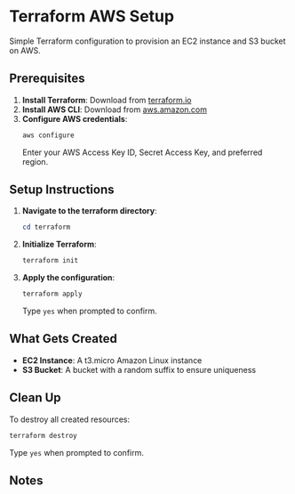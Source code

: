 # Terraform AWS Setup

Simple Terraform configuration to provision an EC2 instance and S3 bucket on AWS.

## Prerequisites

1. **Install Terraform**: Download from [terraform.io](https://www.terraform.io/downloads.html)
2. **Install AWS CLI**: Download from [aws.amazon.com](https://aws.amazon.com/cli/)
3. **Configure AWS credentials**:
   ```powershell
   aws configure
   ```
   Enter your AWS Access Key ID, Secret Access Key, and preferred region.

## Setup Instructions

1. **Navigate to the terraform directory**:
   ```powershell
   cd terraform
   ```

2. **Initialize Terraform**:
   ```powershell
   terraform init
   ```

3. **Apply the configuration**:
   ```powershell
   terraform apply
   ```
   Type `yes` when prompted to confirm.

## What Gets Created

- **EC2 Instance**: A t3.micro Amazon Linux instance
- **S3 Bucket**: A bucket with a random suffix to ensure uniqueness

## Clean Up

To destroy all created resources:
```powershell
terraform destroy
```
Type `yes` when prompted to confirm.

## Notes
